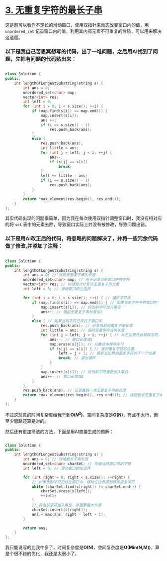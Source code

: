 # [3. 无重复字符的最长子串](https://leetcode.cn/problems/longest-substring-without-repeating-characters/description/)

这是题可以看作不定长的滑动窗口，使用双指针来动态改变窗口内的值，用 `unordered_set` 记录窗口内的值，利用其内部元素不可重复的性质，可以用来解决这道题。

### 以下是我自己苦思冥想写的代码，出了一堆问题，之后用AI找到了问题，先把有问题的代码贴出来：

```cpp

class Solution {
public:
    int lengthOfLongestSubstring(string s) {
        int ans = 0;
        unordered_set<char> map;
        vector<int> res;
        int left = 0;
        for (int i = 0; i < s.size(); ++i) {
            if (map.find(s[i]) == map.end()) {
                map.insert(s[i]);
                ans ++;
                if (i == s.size() - 1)
                    res.push_back(ans);
            }
            else {
                res.push_back(ans);
                int little = ans;
                for (int j = left; j < i; ++j) {
                    ans--;
                    if (s[j] == s[i])
                        break;
                }
                left += little - ans;
                if (i == s.size() - 1)
                    res.push_back(ans);
            }
        }
        return *max_element(res.begin(), res.end());
    }
};
```

其实代码出现的问题很简单，因为我在每次使用双指针调整窗口时，我没有相对应的将 `set` 表中的元素去除，导致窗口实际上并没有被修改，导致问题出错。

### 以下是用AI改正后的代码，将忽略的问题解决了，并将一些冗余代码做了修改,并添加了注释：

```cpp

class Solution {
public:
    int lengthOfLongestSubstring(string s) {
        int ans = 0; // 当前无重复子串的长度
        unordered_set<char> map; // 用于记录当前窗口中的字符
        vector<int> res; // 存储每次计算的无重复子串长度
        int left = 0; // 滑动窗口的左边界

        for (int i = 0; i < s.size(); ++i) { // 遍历字符串
            if (map.find(s[i]) == map.end()) { // 如果当前字符不在窗口中
                map.insert(s[i]); // 将当前字符加入集合
                ans++; // 当前无重复子串长度加1
            }
            else { // 如果当前字符已存在于窗口中
                res.push_back(ans); // 记录当前无重复子串长度
                int little = ans; // 临时变量保存当前长度
                for (int j = left; j < i; ++j) { // 从左边界开始移除字符，直到去掉重复字符
                    ans--; // 窗口长度减1
                    map.erase(s[j]); // 从集合中移除字符
                    if (s[j] == s[i]) { // 找到重复字符的位置
                        left = j + 1; // 更新左边界到重复字符的下一个位置
                        break; // 退出循环
                    }
                }
                map.insert(s[i]); // 将当前字符重新加入集合
                ans++; // 窗口长度加1
            }
        }
        res.push_back(ans); // 记录最后一次无重复子串的长度
        return *max_element(res.begin(), res.end()); // 返回最长无重复子串的长度
    }
};

```

不过这玩意的时间复杂度给我干到**O($N^2$)**，空间复杂度是**O(N)**，有点不太行，但至少思路还算是对的。

然后还有更加简洁的方法，下面是用AI直接生成的题解：

```cpp

class Solution {
public:
    int lengthOfLongestSubstring(string s) {
        int ans = 0; // 存储最长子串长度
        unordered_set<char> charSet; // 存储当前窗口中的字符
        int left = 0; // 滑动窗口的左边界

        for (int right = 0; right < s.size(); ++right) {
            // 如果当前字符已经在窗口中，移动左边界直到移除重复字符
            while (charSet.find(s[right]) != charSet.end()) {
                charSet.erase(s[left]);
                ++left;
            }
            // 将当前字符加入集合，并更新最大长度
            charSet.insert(s[right]);
            ans = max(ans, right - left + 1);
        }

        return ans;
    }
};

```

我只能说写的比我牛多了，时间复杂度是**O(N)**，空间复杂度是**O(Min(N,M))**，算是个很不错的优化，我还是太弱小了。
